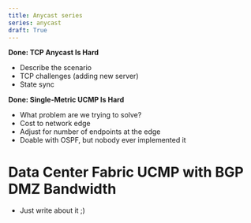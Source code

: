 ```yaml
---
title: Anycast series
series: anycast
draft: True
---
```

**Done: TCP Anycast Is Hard**

* Describe the scenario
* TCP challenges (adding new server)
* State sync

**Done: Single-Metric UCMP Is Hard**

* What problem are we trying to solve?
* Cost to network edge
* Adjust for number of endpoints at the edge
* Doable with OSPF, but nobody ever implemented it

# Data Center Fabric UCMP with BGP DMZ Bandwidth

* Just write about it ;)


